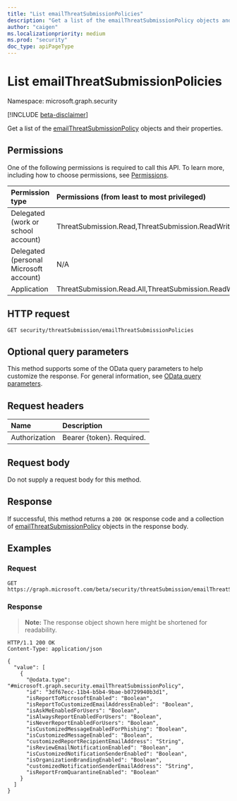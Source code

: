 ```yaml
---
title: "List emailThreatSubmissionPolicies"
description: "Get a list of the emailThreatSubmissionPolicy objects and their properties."
author: "caigen"
ms.localizationpriority: medium
ms.prod: "security"
doc_type: apiPageType
---
```


# List emailThreatSubmissionPolicies
Namespace: microsoft.graph.security

[!INCLUDE [beta-disclaimer](../../includes/beta-disclaimer.md)]

Get a list of the [emailThreatSubmissionPolicy](../resources/security-emailthreatsubmissionpolicy.md) objects and their properties.

## Permissions
One of the following permissions is required to call this API. To learn more, including how to choose permissions, see [Permissions](/graph/permissions-reference).

|Permission type|Permissions (from least to most privileged)|
|:---|:---|
|Delegated (work or school account)|ThreatSubmission.Read,ThreatSubmission.ReadWrite,ThreatSubmission.Read.All,ThreatSubmission.ReadWrite.All,ThreatSubmissionPolicies.ReadWrite.All|
|Delegated (personal Microsoft account)|N/A|
|Application|ThreatSubmission.Read.All,ThreatSubmission.ReadWrite.All,ThreatSubmissionPolicy.ReadWrite.All|

## HTTP request

<!-- {
  "blockType": "ignored"
}
-->
``` http
GET security/threatSubmission/emailThreatSubmissionPolicies
```

## Optional query parameters
This method supports some of the OData query parameters to help customize the response. For general information, see [OData query parameters](/graph/query-parameters).

## Request headers
|Name|Description|
|:---|:---|
|Authorization|Bearer {token}. Required.|

## Request body
Do not supply a request body for this method.

## Response

If successful, this method returns a `200 OK` response code and a collection of [emailThreatSubmissionPolicy](../resources/security-emailthreatsubmissionpolicy.md) objects in the response body.

## Examples

### Request
<!-- {
  "blockType": "request",
  "name": "list_emailthreatsubmissionpolicy"
}
-->
``` http
GET https://graph.microsoft.com/beta/security/threatSubmission/emailThreatSubmissionPolicies
```


### Response
>**Note:** The response object shown here might be shortened for readability.
<!-- {
  "blockType": "response",
  "truncated": true,
  "@odata.type": "Collection(microsoft.graph.security.emailThreatSubmissionPolicy)"
}
-->
``` http
HTTP/1.1 200 OK
Content-Type: application/json

{
  "value": [
    {
      "@odata.type": "#microsoft.graph.security.emailThreatSubmissionPolicy",
      "id": "3df67ecc-11b4-b5b4-9bae-b0729940b3d1",
      "isReportToMicrosoftEnabled": "Boolean",
      "isReportToCustomizedEmailAddressEnabled": "Boolean",
      "isAskMeEnabledForUsers": "Boolean",
      "isAlwaysReportEnabledForUsers": "Boolean",
      "isNeverReportEnabledForUsers": "Boolean",
      "isCustomizedMessageEnabledForPhishing": "Boolean",
      "isCustomizedMessageEnabled": "Boolean",
      "customizedReportRecipientEmailAddress": "String",
      "isReviewEmailNotificationEnabled": "Boolean",
      "isCustomizedNotificationSenderEnabled": "Boolean",
      "isOrganizationBrandingEnabled": "Boolean",
      "customizedNotificationSenderEmailAddress": "String",
      "isReportFromQuarantineEnabled": "Boolean"
    }
  ]
}
```

